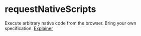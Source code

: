 # requestNativeScripts
Execute arbitrary native code from the browser. Bring your own specification. 
[Explainer](https://github.com/guest271314/requestNativeScripts/blob/master/Explainer.md)
